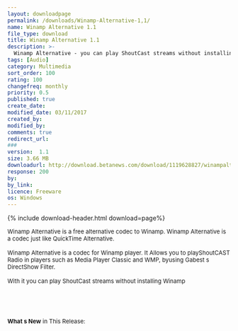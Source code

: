 ```yaml
---
layout: downloadpage
permalink: /downloads/Winamp-Alternative-1,1/
name: Winamp Alternative 1.1
file_type: download
title: Winamp Alternative 1.1
description: >-
  Winamp Alternative - you can play ShoutCast streams without installing Winamp
tags: [Audio]
category: Multimedia
sort_order: 100
rating: 100
changefreq: monthly
priority: 0.5
published: true
create_date: 
modified_date: 03/11/2017
created_by: 
modified_by: 
comments: true
redirect_url: 
### 
version:  1.1
size: 3.66 MB
downloadurl: http://download.betanews.com/download/1119628827/winampalt110.exe
response: 200
by: 
by_link: 
licence: Freeware
os: Windows
---
```


{% include download-header.html download=page%}

<p style="fix-download-text !important">
<p><font size="2"><p>Winamp Alternative is a free alternative codec to Winamp. Winamp Alternative is a codec just like QuickTime Alternative. <br />
<br />
Winamp Alternative is a codec for Winamp player. It Allows you to playShoutCAST Radio in players such as Media Player Classic and WMP, byusing Gabest s DirectShow Filter.<br />
<br />
With it you can play ShoutCast streams without installing Winamp</p>
<!-- google_ad_section_end -->
<p>&#160;</p>
<div class="celltext_big"><br />
<br />
<strong>What s New</strong> in This Release:</div></p></p>
